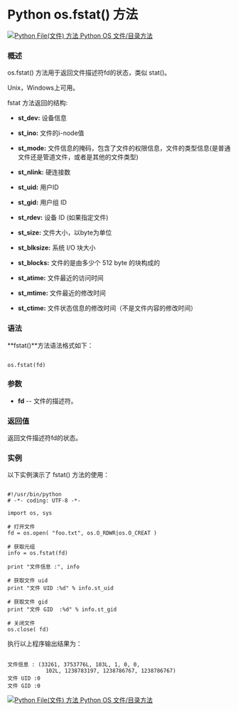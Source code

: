 Python os.fstat() 方法
====================

 [![Python File(文件) 方法](../images/up.gif)
 Python OS 文件/目录方法](os-file-methods.html)


  ### 概述

 os.fstat() 方法用于返回文件描述符fd的状态，类似 stat()。

 Unix，Windows上可用。

 fstat 方法返回的结构:

  * **st\_dev:** 设备信息 


 * **st\_ino:** 文件的i-node值 


 * **st\_mode:** 文件信息的掩码，包含了文件的权限信息，文件的类型信息(是普通文件还是管道文件，或者是其他的文件类型) 


 * **st\_nlink:** 硬连接数 


 * **st\_uid:** 用户ID 


 * **st\_gid:** 用户组 ID


 * **st\_rdev:** 设备 ID (如果指定文件) 


 * **st\_size:** 文件大小，以byte为单位 


 * **st\_blksize:** 系统 I/O 块大小


 * **st\_blocks:** 文件的是由多少个 512 byte 的块构成的 


 * **st\_atime:** 文件最近的访问时间 


 * **st\_mtime:** 文件最近的修改时间 


 * **st\_ctime:** 文件状态信息的修改时间（不是文件内容的修改时间） 

 
 ### 语法

 **fstat()**方法语法格式如下：

 
```

os.fstat(fd)

```

 ### 参数

  * **fd** -- 文件的描述符。


  ### 返回值

 返回文件描述符fd的状态。

 ### 实例

 以下实例演示了 fstat() 方法的使用：

 
```

#!/usr/bin/python
# -*- coding: UTF-8 -*-

import os, sys

# 打开文件
fd = os.open( "foo.txt", os.O_RDWR|os.O_CREAT )

# 获取元组
info = os.fstat(fd)

print "文件信息 :", info

# 获取文件 uid
print "文件 UID :%d" % info.st_uid

# 获取文件 gid
print "文件 GID  :%d" % info.st_gid

# 关闭文件
os.close( fd)

```

 执行以上程序输出结果为：

 
```

文件信息 : (33261, 3753776L, 103L, 1, 0, 0, 
            102L, 1238783197, 1238786767, 1238786767)
文件 UID :0
文件 GID :0

```

 [![Python File(文件) 方法](../images/up.gif)
 Python OS 文件/目录方法](os-file-methods.html)